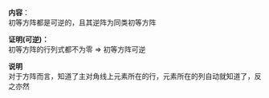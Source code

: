 **内容**：  
初等方阵都是可逆的，且其逆阵为同类初等方阵  
  
**证明(可逆)：**  
初等方阵的行列式都不为零 $\Rightarrow$ 初等方阵可逆  
  
**说明**  
对于方阵而言，知道了主对角线上元素所在的行，元素所在的列自动就知道了，反之亦然  
